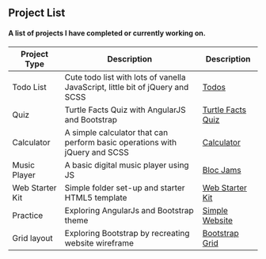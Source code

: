 ## Project List
#### A list of projects I have completed or currently working on.

Project Type  | Description   | Description
------------- | ------------- | -------------
Todo List | Cute todo list with lots of vanella JavaScript, little bit of jQuery and SCSS | [Todos](http://www.jagawebdev.com/todo-list/)
Quiz | Turtle Facts Quiz with AngularJS and Bootstrap  | [Turtle Facts Quiz](http://www.jagawebdev.com/turtleFacts/)
Calculator | A simple calculator that can perform basic operations with jQuery and SCSS | [Calculator](http://www.jagawebdev.com/calculator/)
Music Player |  	A basic digital music player using JS  | [Bloc Jams](http://www.jagawebdev.com/bloc-jams/)
Web Starter Kit  | Simple folder set-up and starter HTML5 template | [Web Starter Kit](http://www.jagawebdev.com/web-starter-kit/)
Practice  | Exploring AngularJs and Bootstrap theme | [Simple Website](https://github.com/jagawebdev/simple-website-angularjs)
Grid layout  | Exploring Bootstrap by recreating website wireframe | [Bootstrap Grid](http://www.jagawebdev.com/bootstrap-grid/)


